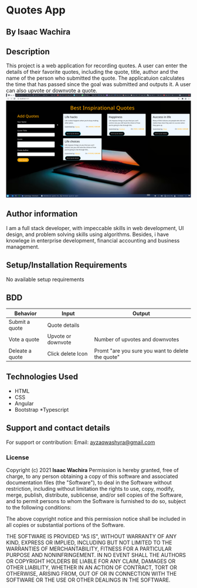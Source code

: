 # Quotes App
## By Isaac Wachira
## Description
This project is a web application for recording quotes. A user can enter the details of their favorite quotes, including the quote, title, author and the name of the person who submitted the quote. The applicatuion calculates the time that has passed since the goal was submitted and outputs it. A user can also upvote or downvote a quote. 
![Landing page photo](https://github.com/isaacwach/quotes-project/blob/master/src/assets/images/quote-p.png)
## Author information
I am a full stack developer, with impeccable skills in web development, UI design, and problem solving skills using algorithms. Besides, i have knowlege in enterprise development, financial accounting and business management.
## Setup/Installation Requirements
No available setup requirements
## BDD
|Behavior|Input|Output|
|--------|-----|------|
|Submit a quote|Quote details||
|Vote a quote|Upvote or downvote|Number of upvotes and downvotes|
|Deleate a quote|Click delete Icon|Promt "are you sure you want to delete the quote"|


## Technologies Used
* HTML
* CSS
* Angular
* Bootstrap
*Typescript
## Support and contact details
For support or contribution:
Email: ayzaqwashyra@gmail.com
### License
Copyright (c) 2021 **Isaac Wachira**
Permission is hereby granted, free of charge, to any person obtaining a copy
of this software and associated documentation files (the "Software"), to deal
in the Software without restriction, including without limitation the rights
to use, copy, modify, merge, publish, distribute, sublicense, and/or sell
copies of the Software, and to permit persons to whom the Software is
furnished to do so, subject to the following conditions:

The above copyright notice and this permission notice shall be included in all
copies or substantial portions of the Software.

THE SOFTWARE IS PROVIDED "AS IS", WITHOUT WARRANTY OF ANY KIND, EXPRESS OR
IMPLIED, INCLUDING BUT NOT LIMITED TO THE WARRANTIES OF MERCHANTABILITY,
FITNESS FOR A PARTICULAR PURPOSE AND NONINFRINGEMENT. IN NO EVENT SHALL THE
AUTHORS OR COPYRIGHT HOLDERS BE LIABLE FOR ANY CLAIM, DAMAGES OR OTHER
LIABILITY, WHETHER IN AN ACTION OF CONTRACT, TORT OR OTHERWISE, ARISING FROM,
OUT OF OR IN CONNECTION WITH THE SOFTWARE OR THE USE OR OTHER DEALINGS IN THE
SOFTWARE.